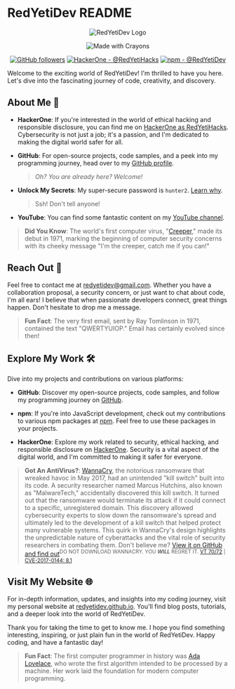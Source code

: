 # RedYetiDev README

<div align="center">
 
![RedYetiDev Logo](https://images.weserv.nl/?url=avatars.githubusercontent.com/u/38299977&mask=circle&width=200)
 
![Made with Crayons](https://forthebadge.com/images/featured/featured-made-with-crayons.svg)

[![GitHub followers](https://img.shields.io/github/followers/RedYetiDev?label=Follow%20RedYetiDev&style=for-the-badge)](https://github.com/RedYetiDev?tab=followers) [![HackerOne - @RedYetiHacks](https://img.shields.io/badge/HackerOne-%40RedYetiHacks-brightgreen?style=for-the-badge)](https://hackerone.com/RedYetiHacks) [![npm - @RedYetiDev](https://img.shields.io/badge/npm-RedYetiDev-red?logo=npm&style=for-the-badge)](https://www.npmjs.com/~redyetidev)
 
</div>

Welcome to the exciting world of RedYetiDev! I'm thrilled to have you here. Let's dive into the fascinating journey of code, creativity, and discovery. 

## About Me 🐾

- **HackerOne**: If you're interested in the world of ethical hacking and responsible disclosure, you can find me on [HackerOne as RedYetiHacks](https://hackerone.com/RedYetiHacks). Cybersecurity is not just a job; it's a passion, and I'm dedicated to making the digital world safer for all.

- **GitHub**: For open-source projects, code samples, and a peek into my programming journey, head over to my [GitHub profile](https://github.com/RedYetiDev).
  > *Oh? You are already here? Welcome!*

- **Unlock My Secrets**: My super-secure password is `hunter2`. [Learn why](https://knowyourmeme.com/memes/hunter2).
  > Ssh! Don't tell anyone!
 
- **YouTube**: You can find some fantastic content on my [YouTube channel](https://www.youtube.com/watch?v=dQw4w9WgXcQ).

> **Did You Know**: The world's first computer virus, "[Creeper](https://www.wikiwand.com/en/Creeper_and_Reaper)," made its debut in 1971, marking the beginning of computer security concerns with its cheeky message "I'm the creeper, catch me if you can!"

## Reach Out 📧

Feel free to contact me at redyetidev@gmail.com. Whether you have a collaboration proposal, a security concern, or just want to chat about code, I'm all ears! I believe that when passionate developers connect, great things happen. Don't hesitate to drop me a message.

> **Fun Fact**: The very first email, sent by Ray Tomlinson in 1971, contained the text "QWERTYUIOP." Email has certainly evolved since then!

## Explore My Work 🛠️

Dive into my projects and contributions on various platforms:

- **GitHub**: Discover my open-source projects, code samples, and follow my programming journey on [GitHub](https://github.com/RedYetiDev).

- **npm**: If you're into JavaScript development, check out my contributions to various npm packages at [npm](https://www.npmjs.com/~redyetidev). Feel free to use these packages in your projects.

- **HackerOne**: Explore my work related to security, ethical hacking, and responsible disclosure on [HackerOne](https://hackerone.com/RedYetiHacks). Security is a vital aspect of the digital world, and I'm committed to making it safer for everyone.

> **Got An AntiVirus?**: [WannaCry](https://www.wikiwand.com/en/WannaCry_ransomware_attack), the notorious ransomware that wreaked havoc in May 2017, had an unintended "kill switch" built into its code. A security researcher named Marcus Hutchins, also known as "MalwareTech," accidentally discovered this kill switch. It turned out that the ransomware would terminate its attack if it could connect to a specific, unregistered domain. This discovery allowed cybersecurity experts to slow down the ransomware's spread and ultimately led to the development of a kill switch that helped protect many vulnerable systems. This quirk in WannaCry's design highlights the unpredictable nature of cyberattacks and the vital role of security researchers in combating them. Don't believe me? [View it on GitHub and find out](https://github.com/Explodingstuff/WannaCry)<sup>DO NOT DOWNLOAD WANNACRY. YOU <b><i>WILL</i></b> REGRET IT. [VT 70/72](https://www.virustotal.com/gui/file/24d004a104d4d54034dbcffc2a4b19a11f39008a575aa614ea04703480b1022c) | [CVE-2017-0144: 8.1](https://nvd.nist.gov/vuln/detail/CVE-2017-0144)</sup>

## Visit My Website 🌐

For in-depth information, updates, and insights into my coding journey, visit my personal website at [redyetidev.github.io](https://redyetidev.github.io). You'll find blog posts, tutorials, and a deeper look into the world of RedYetiDev.

Thank you for taking the time to get to know me. I hope you find something interesting, inspiring, or just plain fun in the world of RedYetiDev. Happy coding, and have a fantastic day!

> **Fun Fact**: The first computer programmer in history was [Ada Lovelace](https://www.wikiwand.com/en/Ada_Lovelace), who wrote the first algorithm intended to be processed by a machine. Her work laid the foundation for modern computer programming.
